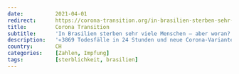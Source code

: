 ```yaml
---
date:          2021-04-01
redirect:      https://corona-transition.org/in-brasilien-sterben-sehr-viele-menschen-aber-an-was
title:         Corona Transition
subtitle:      'In Brasilien sterben sehr viele Menschen – aber woran?'
description:   '«3869 Todesfälle in 24 Stunden und neue Corona-Variante in Brasilien», «Brasilien – der gefährlichste Ort der Welt», so lauten die heutigen, (...)'
country:       CH
categories:    [Zahlen, Impfung]
tags:          [sterblichkeit, brasilien]
---
```

